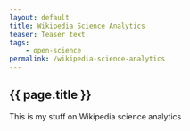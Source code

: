 ```yaml
---
layout: default
title: Wikipedia Science Analytics
teaser: Teaser text
tags: 
    - open-science
permalink: /wikipedia-science-analytics
---
```


## {{ page.title }}

This is my stuff on Wikipedia science analytics
